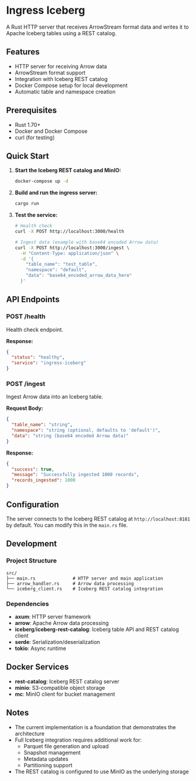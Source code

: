 # Ingress Iceberg

A Rust HTTP server that receives ArrowStream format data and writes it to Apache Iceberg tables using a REST catalog.

## Features

- HTTP server for receiving Arrow data
- ArrowStream format support
- Integration with Iceberg REST catalog
- Docker Compose setup for local development
- Automatic table and namespace creation

## Prerequisites

- Rust 1.70+
- Docker and Docker Compose
- curl (for testing)

## Quick Start

1. **Start the Iceberg REST catalog and MinIO:**
   ```bash
   docker-compose up -d
   ```

2. **Build and run the ingress server:**
   ```bash
   cargo run
   ```

3. **Test the service:**
   ```bash
   # Health check
   curl -X POST http://localhost:3000/health

   # Ingest data (example with base64 encoded Arrow data)
   curl -X POST http://localhost:3000/ingest \
     -H "Content-Type: application/json" \
     -d '{
       "table_name": "test_table",
       "namespace": "default",
       "data": "base64_encoded_arrow_data_here"
     }'
   ```

## API Endpoints

### POST /health
Health check endpoint.

**Response:**
```json
{
  "status": "healthy",
  "service": "ingress-iceberg"
}
```

### POST /ingest
Ingest Arrow data into an Iceberg table.

**Request Body:**
```json
{
  "table_name": "string",
  "namespace": "string (optional, defaults to 'default')",
  "data": "string (base64 encoded Arrow data)"
}
```

**Response:**
```json
{
  "success": true,
  "message": "Successfully ingested 1000 records",
  "records_ingested": 1000
}
```

## Configuration

The server connects to the Iceberg REST catalog at `http://localhost:8181` by default. You can modify this in the `main.rs` file.

## Development

### Project Structure

```
src/
├── main.rs              # HTTP server and main application
├── arrow_handler.rs     # Arrow data processing
└── iceberg_client.rs    # Iceberg REST catalog integration
```

### Dependencies

- **axum**: HTTP server framework
- **arrow**: Apache Arrow data processing
- **iceberg**/**iceberg-rest-catalog**: Iceberg table API and REST catalog client
- **serde**: Serialization/deserialization
- **tokio**: Async runtime

## Docker Services

- **rest-catalog**: Iceberg REST catalog server
- **minio**: S3-compatible object storage
- **mc**: MinIO client for bucket management

## Notes

- The current implementation is a foundation that demonstrates the architecture
- Full Iceberg integration requires additional work for:
  - Parquet file generation and upload
  - Snapshot management
  - Metadata updates
  - Partitioning support
- The REST catalog is configured to use MinIO as the underlying storage